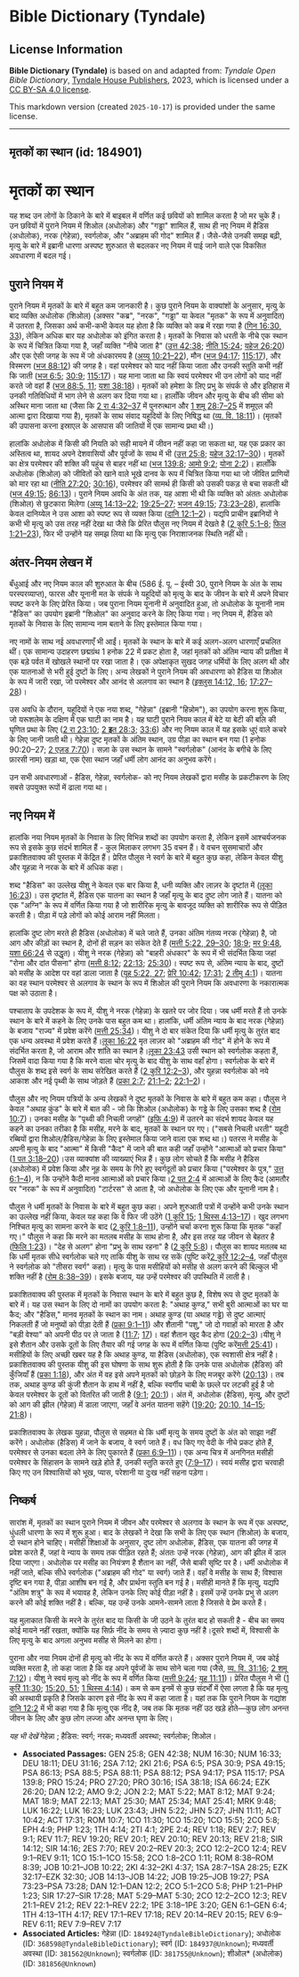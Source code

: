 # Bible Dictionary (Tyndale)

## License Information

**Bible Dictionary (Tyndale)** is based on and adapted from: _Tyndale Open Bible Dictionary_, [Tyndale House Publishers](https://tyndaleopenresources.com/), 2023, which is licensed under a [CC BY-SA 4.0 license](https://creativecommons.org/licenses/by-sa/4.0/legalcode.en).

This markdown version (created `2025-10-17`) is provided under the same license.



--------------------------------

## मृतकों का स्थान (id: 184901)

मृतकों का स्थान
===============

यह शब्द उन लोगों के ठिकाने के बारे में बाइबल में वर्णित कई छवियों को शामिल करता है जो मर चुके हैं। उन छवियों में पुराने नियम में शिओल (अधोलोक) और "गड्ढा" शामिल हैं, साथ ही नए नियम में हैडिस (अधोलोक), नरक (गेहेन्ना), स्वर्गलोक, और "अब्राहम की गोद" शामिल हैं। जैसे\-जैसे उनकी समझ बढ़ी, मृत्यु के बारे में इब्रानी धारणा अस्पष्ट शुरुआत से बदलकर नए नियम में पाई जाने वाले एक विकसित अवधारणा में बदल गई।

पुराने नियम में
---------------

पुराने नियम में मृतकों के बारे में बहुत कम जानकारी है। कुछ पुराने नियम के वाक्यांशों के अनुसार, मृत्यु के बाद व्यक्ति अधोलोक (शिओल) (अक्सर "कब्र", "नरक", "गड्ढा" या केवल "मृतक" के रूप में अनुवादित) में उतरता है, जिसका अर्थ कभी\-कभी केवल यह होता है कि व्यक्ति को कब्र में रखा गया है ([गिन 16:30, 33](https://ref.ly/Num16:30)), लेकिन अधिक बार यह अधोलोक को इंगित करता है। मृतकों के निवास को धरती के नीचे एक स्थान के रूप में चित्रित किया गया है, जहाँ व्यक्ति "नीचे जाता है" ([उत्त 42:38](https://ref.ly/Gen42:38); [नीति 15:24](https://ref.ly/Prov15:24); [यहेज 26:20](https://ref.ly/Ezek26:20)) और एक ऐसी जगह के रूप में जो अंधकारमय है ([अय्यू 10:21–22](https://ref.ly/Job10:21-Job10:22)), मौन ([भज 94:17](https://ref.ly/Ps94:17); [115:17](https://ref.ly/Ps115:17)), और विस्मरण ([भज 88:12](https://ref.ly/Ps88:12)) की जगह है। वहां परमेश्वर को याद नहीं किया जाता और उनकी स्तुति कभी नहीं कि जाती ([भज 6:5](https://ref.ly/Ps6:5); [30:9](https://ref.ly/Ps30:9); [115:17](https://ref.ly/Ps115:17))। यह माना जाता था कि स्वयं परमेश्वर भी उन लोगों को याद नहीं करते जो वहां हैं ([भज 88:5, 11](https://ref.ly/Ps88:5); [यशा 38:18](https://ref.ly/Isa38:18))। मृतकों को हमेशा के लिए प्रभु के संपर्क से और इतिहास में उनकी गतिविधियों में भाग लेने से अलग कर दिया गया था। हालाँकि जीवन और मृत्यु के बीच की सीमा को अस्थिर माना जाता था (जैसा कि [2 रा 4:32–37](https://ref.ly/2Kgs4:32-2Kgs4:37) में पुनरुत्थान और [1 शमू 28:7–25](https://ref.ly/1Sam28:7-1Sam28:25) में शमूएल की आत्मा द्वारा दिखाया गया है), मृतकों के साथ संवाद यहूदियों के लिए निषिद्ध था ([व्य. वि. 18:11](https://ref.ly/Deut18:11))। (मृतकों की उपासना करना इस्राएल के आसपास की जातियों में एक सामान्य प्रथा थी।)

हालांकि अधोलोक में किसी की नियति को सही मायने में जीवन नहीं कहा जा सकता था, यह एक प्रकार का अस्तित्व था, शायद अपने देशवासियों और पूर्वजों के साथ में भी ([उत्त 25:8](https://ref.ly/Gen25:8); [यहेज 32:17–30](https://ref.ly/Ezek32:17-Ezek32:30))। मृतकों का क्षेत्र परमेश्वर की शक्ति की पहुंच से बाहर नहीं था ([भज 139:8](https://ref.ly/Ps139:8); [आमो 9:2](https://ref.ly/Amos9:2); [योना 2:2](https://ref.ly/Jonah2:2))। हालाँकि अधोलोक (शिओल) को जीवितों को खाने वाले भूखे दानव के रूप में चित्रित किया गया था जो जीवित प्राणियों को मार रहा था ([नीति 27:20](https://ref.ly/Prov27:20); [30:16](https://ref.ly/Prov30:16)), परमेश्वर की सामर्थ ही किसी को उसकी पकड़ से बचा सकती थी ([भज 49:15](https://ref.ly/Ps49:15); [86:13](https://ref.ly/Ps86:13))। पुराने नियम अवधि के अंत तक, यह आशा भी थी कि व्यक्ति को अंततः अधोलोक (शिओल) से छुटकारा मिलेगा ([अय्यू 14:13–22](https://ref.ly/Job14:13-Job14:22); [19:25–27](https://ref.ly/Job19:25-Job19:27); [भजन 49:15](https://ref.ly/Ps49:15); [73:23–28](https://ref.ly/Ps73:23-Ps73:28)), हालांकि केवल दानिय्येल ने उस आशा को स्पष्ट रूप से व्यक्त किया ([दानि 12:1–2](https://ref.ly/Dan12:1-Dan12:2))। यद्यपि प्राचीन इब्रानियों ने कभी भी मृत्यु को उस तरह नहीं देखा था जैसे कि प्रेरित पौलुस नए नियम में देखते है ([2 कुरि 5:1–8](https://ref.ly/2Cor5:1-2Cor5:8); [फिल 1:21–23](https://ref.ly/Phil1:21-Phil1:23)), फिर भी उन्होंने यह समझ लिया था कि मृत्यु एक निराशाजनक स्थिति नहीं थी।

अंतर\-नियम लेखन में
-------------------

बँधुआई और नए नियम काल की शुरुआत के बीच (586 ई. पू. – ईस्वी 30, पुराने नियम के अंत के साथ परस्परव्याप्त), फारस और यूनानी मत के संपर्क ने यहूदियों को मृत्यु के बाद के जीवन के बारे में अपने विचार स्पष्ट करने के लिए प्रेरित किया। जब पुराना नियम यूनानी में अनुवादित हुआ, तो अधोलोक के यूनानी नाम "हैडिस" का उपयोग इब्रानी "शिओल" का अनुवाद करने के लिए किया गया। नए नियम में, हैडिस को मृतकों के निवास के लिए सामान्य नाम बताने के लिए इस्तेमाल किया गया।

नए नामों के साथ नई अवधारणाएँ भी आईं। मृतकों के स्थान के बारे में कई अलग\-अलग धारणाएँ प्रचलित थीं। एक सामान्य उदाहरण छद्मग्रंथ 1 हनोक 22 में प्रकट होता है, जहां मृतकों को अंतिम न्याय की प्रतीक्षा में एक बड़े पर्वत में खोखले स्थानों पर रखा जाता है। एक अपेक्षाकृत सुखद जगह धर्मियों के लिए अलग थी और एक यातनाओं से भरी हुई दुष्टों के लिए। अन्य लेखकों ने पुराने नियम की अवधारणा को हैडिस या शिओल के रूप में जारी रखा, जो परमेश्वर और आनंद से अलगाव का स्थान है ([इक्लुस 14:12, 16](https://ref.ly/Sir14:12); [17:27–28](https://ref.ly/Sir17:27-Sir17:28))।

उस अवधि के दौरान, यहूदियों ने एक नया शब्द, "गेहेन्ना" (इब्रानी "हिन्नोम"), का उपयोग करना शुरू किया, जो यरूशलेम के दक्षिण में एक घाटी का नाम है। यह घाटी पुराने नियम काल में बेटे या बेटी की बलि की घृणित प्रथा के लिए ([2 रा 23:10](https://ref.ly/2Kgs23:10); [2 **इ**त 28:3](https://ref.ly/2Chr28:3); [33:6](https://ref.ly/2Chr33:6)) और नए नियम काल में यह इसके धुएं वाले कचरे के लिए जानी जाती थी। गेहेन्ना दुष्ट मृतकों के अंतिम स्थान, उग्र पीड़ा का स्थान बन गया (1 हनोक 90:20–27; [2 एज़ड 7:70](https://ref.ly/2Esd7:70))। सज़ा के उस स्थान के सामने "स्वर्गलोक" (आनंद के बगीचे के लिए फ़ारसी नाम) खड़ा था, एक ऐसा स्थान जहाँ धर्मी लोग आनंद का अनुभव करेंगे।

उन सभी अवधारणाओं \- हैडिस, गेहेन्ना, स्वर्गलोक\- को नए नियम लेखकों द्वारा मसीह के प्रकटीकरण के लिए सबसे उपयुक्त रूपों में ढाला गया था।

नए नियम में
-----------

हालांकि नया नियम मृतकों के निवास के लिए विभिन्न शब्दों का उपयोग करता है, लेकिन इसमें आश्चर्यजनक रूप से इसके कुछ संदर्भ शामिल हैं \- कुल मिलाकर लगभग 35 वचन हैं। वे वचन सुसमाचारों और प्रकाशितवाक्य की पुस्तक में केंद्रित हैं। प्रेरित पौलुस ने स्वर्ग के बारे में बहुत कुछ कहा, लेकिन केवल यीशु और यूहन्ना ने नरक के बारे में अधिक कहा।

शब्द "हैडिस" का उल्लेख यीशु ने केवल एक बार किया है, धनी व्यक्ति और लाज़र के दृष्टांत में ([लूका 16:23](https://ref.ly/Luke16:23))। उस दृष्टांत में, हैडिस एक यातना का स्थान है जहाँ मृत्यु के बाद दुष्ट लोग जाते हैं। यातना को एक "अग्नि" के रूप में वर्णित किया गया है जो शारीरिक मृत्यु के बावजूद व्यक्ति को शारीरिक रूप से पीड़ित करती है। पीड़ा में पड़े लोगों को कोई आराम नहीं मिलता।

हालांकि दुष्ट लोग मरते ही हैडिस (अधोलोक) में चले जाते हैं, उनका अंतिम गंतव्य नरक (गेहेन्ना) है, जो आग और कीड़ों का स्थान है, दोनों ही सड़न का संकेत देते हैं ([मत्ती 5:22, 29–30](https://ref.ly/Matt5:22); [18:9](https://ref.ly/Matt18:9); [मर 9:48](https://ref.ly/Mark9:48), [यशा 66:24](https://ref.ly/Isa66:24) से उद्धृत)। यीशु ने नरक (गेहेन्ना) को "बाहरी अंधकार" के रूप में भी संदर्भित किया जहां "रोना और दांत पीसना" होगा ([मत्ती 8:12](https://ref.ly/Matt8:12); [22:13](https://ref.ly/Matt22:13); [25:30](https://ref.ly/Matt25:30))। स्पष्ट रूप से, अंतिम न्याय के बाद, दुष्टों को मसीह के आदेश पर वहां डाला जाता है ([यूह 5:22, 27](https://ref.ly/John5:22); [प्रेरि 10:42](https://ref.ly/Acts10:42); [17:31](https://ref.ly/Acts17:31); [2 तीमु 4:1](https://ref.ly/2Tim4:1))। यातना का वह स्थान परमेश्वर से अलगाव के स्थान के रूप में शिओल की पुराने नियम कि अवधारणा के नकारात्मक पक्ष को उठाता है।

पश्चाताप के उपदेशक के रूप में, यीशु ने नरक (गेहेन्ना) के खतरे पर जोर दिया। जब धर्मी मरते हैं तो उनके स्थान के बारे में कहने के लिए उनके पास बहुत कम था। हालांकि, धर्मी अंतिम न्याय के बाद नरक (गेहेन्ना) के बजाय "राज्य" में प्रवेश करेंगे ([मत्ती 25:34](https://ref.ly/Matt25:34))। यीशु ने दो बार संकेत दिया कि धर्मी मृत्यु के तुरंत बाद एक धन्य अवस्था में प्रवेश करते हैं।[लूका 16:22](https://ref.ly/Luke16:22) मृत लाज़र को "अब्राहम की गोद" में होने के रूप में संदर्भित करता है, जो आराम और शांति का स्थान है।[लूका 23:43](https://ref.ly/Luke23:43) उसी स्थान को स्वर्गलोक कहता हैं, जिसमें वादा किया गया है कि मरने वाला चोर मृत्यु के बाद यीशु के साथ वहाँ होगा। स्वर्गलोक के बारे में पौलुस के शब्द इसे स्वर्ग के साथ संरेखित करते हैं ([2 कुरि 12:2–3](https://ref.ly/2Cor12:2-2Cor12:3)), और युहन्ना स्वर्गलोक को नये आकाश और नई पृथ्वी के साथ जोड़ते हैं ([प्रका 2:7](https://ref.ly/Rev2:7); [21:1–2](https://ref.ly/Rev21:1-Rev21:2); [22:1–2](https://ref.ly/Rev22:1-Rev22:2))।

पौलुस और नए नियम पत्रियों के अन्य लेखकों ने दुष्ट मृतकों के निवास के बारे में बहुत कम कहा। पौलुस ने केवल "अथाह कुंड" के बारे में बात की \- जो कि शिओल (अधोलोक) के गड्ढे के लिए उसका शब्द है ([रोम 10:7](https://ref.ly/Rom10:7))। उनका मसीह के "पृथ्वी की निचली जगहों" ([इफि 4:9](https://ref.ly/Eph4:9)) में उतरने का संदर्भ शायद केवल यह कहने का उनका तरीका है कि मसीह, मरने के बाद, मृतकों के स्थान पर गए। ("सबसे निचली धरती" यहूदी रब्बियों द्वारा शिओल/हैडिस/गेहेन्ना के लिए इस्तेमाल किया जाने वाला एक शब्द था।) पतरस ने मसीह के अपनी मृत्यु के बाद "आत्मा" में किसी "कैद" में जाने की बात कही जहाँ उन्होंने "आत्माओं को प्रचार किया" ([1 पत 3:18–20](https://ref.ly/1Pet3:18-1Pet3:20))।उस व्याक्यांश की व्याख्याएं भिन्न हैं। कुछ लोग सोचते हैं कि मसीह ने हैडिस (अधोलोक) में प्रवेश किया और नूह के समय के गिरे हुए स्वर्गदूतों को प्रचार किया ("परमेश्वर के पुत्र," [उत्त 6:1–4](https://ref.ly/Gen6:1-Gen6:4)), न कि उन्होंने कैदी मानव आत्माओं को प्रचार किया।[2 पत 2:4](https://ref.ly/2Pet2:4) में आत्माओं के लिए कैद (आमतौर पर "नरक" के रूप में अनुवादित) "टार्टरस" से आता है, जो अधोलोक के लिए एक और यूनानी नाम है।

पौलुस ने धर्मी मृतकों के निवास के बारे में बहुत कुछ कहा। अपने शुरुआती पत्रों में उन्होंने कभी उनके स्थान का उल्लेख नहीं किया, केवल यह कहा कि वे फिर जी उठेंगे ([1 कुरि 15](https://ref.ly/1Cor15:1-1Cor15:58); [1 थिस्स 4:13–17](https://ref.ly/1Thess4:13-1Thess4:17))। खुद लगभग निश्चित मृत्यु का सामना करने के बाद ([2 कुरि 1:8–11](https://ref.ly/2Cor1:8-2Cor1:11)), उन्होंने चर्चा करना शुरू किया कि मृतक "कहाँ गए।" पौलुस ने कहा कि मरने का मतलब मसीह के साथ होना है, और इस तरह यह जीवन से बेहतर है ([फिलि 1:23](https://ref.ly/Phil1:23))। "देह से अलग" होना "प्रभु के साथ रहना" है ([2 कुरि 5:8](https://ref.ly/2Cor5:8))। पौलुस का शायद मतलब था कि धर्मी मृतक सीधे स्वर्गलोक चले गए ताकि यीशु के साथ रह सकें (पुष्टि करें[2 कुरि 12:2–4](https://ref.ly/2Cor12:2-2Cor12:4), जहाँ पौलुस ने स्वर्गलोक को "तीसरा स्वर्ग" कहा)। मृत्यु के पास मसीहियों को मसीह से अलग करने की बिल्कुल भी शक्ति नहीं है ([रोम 8:38–39](https://ref.ly/Rom8:38-Rom8:39))। इसके बजाय, यह उन्हें परमेश्वर की उपस्थिति में लाती है।

प्रकाशितवाक्य की पुस्तक में मृतकों के निवास स्थान के बारे में बहुत कुछ है, विशेष रूप से दुष्ट मृतकों के बारे में। यह उस स्थान के लिए दो नामों का उपयोग करता है: "अथाह कुण्ड," सभी बुरी आत्माओं का घर या कैद; और "हैडिस," मानव मृतकों के स्थान का नाम। अथाह कुण्ड (या अथाह गड्ढे) से दुष्ट आत्माएं निकलती हैं जो मनुष्यों को पीड़ा देती हैं ([प्रका 9:1–11](https://ref.ly/Rev9:1-Rev9:11)) और शैतानी "पशु," जो दो गवाहों को मारता है और "बड़ी वेश्या" को अपनी पीठ पर ले जाता है ([11:7](https://ref.ly/Rev11:7); [17](https://ref.ly/Rev17:1-Rev17:18))। वहां शैतान खुद कैद होगा ([20:2–3](https://ref.ly/Rev20:2-Rev20:3))।यीशु ने इसे शैतान और उसके दूतों के लिए तैयार की गई जगह के रूप में वर्णित किया (पुष्टि करें[मत्ती 25:41](https://ref.ly/Matt25:41))।मसीहियों के लिए अच्छी खबर यह है कि अथाह कुण्ड, या हैडिस (अधोलोक), एक स्वशासी क्षेत्र नहीं है। प्रकाशितवाक्य की पुस्तक यीशु की इस घोषणा के साथ शुरू होती है कि उनके पास अधोलोक (हैडिस) की कुँजियाँ हैं ([प्रका 1:18](https://ref.ly/Rev1:18)), और अंत में वह इसे अपने मृतकों को छोड़ने के लिए मजबूर करेंगे ([20:13](https://ref.ly/Rev20:13))। तब तक, अथाह कुण्ड की कुंजी शैतान के हाथ में नहीं है, बल्कि स्वर्गीय चाबी के छल्ले पर लटकी हुई है जो केवल परमेश्वर के दूतों को वितरित की जाती है ([9:1](https://ref.ly/Rev9:1); [20:1](https://ref.ly/Rev20:1))। अंत में, अधोलोक (हैडिस), मृत्यु, और दुष्टों को आग की झील (गेहेन्ना) में डाला जाएगा, जहाँ वे अनंत यातना सहेंगे ([19:20](https://ref.ly/Rev19:20); [20:10, 14–15](https://ref.ly/Rev20:10); [21:8](https://ref.ly/Rev21:8))।

प्रकाशितवाक्य के लेखक युहन्ना, पौलुस से सहमत थे कि धर्मी मृत्यु के समय दुष्टों के अंत को साझा नहीं करेंगे। अधोलोक (हैडिस) में जाने के बजाय, वे स्वर्ग जाते हैं। वध किए गए वेदी के नीचे प्रकट होते हैं, परमेश्वर से उनका बदला लेने के लिए पुकारते हैं ([प्रका 6:9–11](https://ref.ly/Rev6:9-Rev6:11))। एक अन्य चित्र में अनगिनत मसीही परमेश्वर के सिंहासन के सामने खड़े होते हैं, उनकी स्तुति करते हुए ([7:9–17](https://ref.ly/Rev7:9-Rev7:17))। स्वयं मसीह द्वारा चरवाही किए गए उन विश्वासियों को भूख, प्यास, परेशानी या दुःख नहीं सहना पड़ेगा।

निष्कर्ष
--------

सारांश में, मृतकों का स्थान पुराने नियम में जीवन और परमेश्वर से अलगाव के स्थान के रूप में एक अस्पष्ट, धुंधली धारणा के रूप में शुरू हुआ। बाद के लेखकों ने देखा कि सभी के लिए एक स्थान (शिओल) के बजाय, दो स्थान होने चाहिए। मसीही शिक्षाओं के अनुसार, दुष्ट लोग अधोलोक, हैडिस, एक यातना की जगह में प्रवेश करते हैं, जहां वे न्याय के समय तक पीड़ित रहते हैं; अंततः उन्हें नरक (गेहेन्ना), आग की झील में डाल दिया जाएगा। अधोलोक पर मसीह का नियंत्रण है शैतान का नहीं, जैसे बाकी सृष्टि पर है। धर्मी अधोलोक में नहीं जाते, बल्कि सीधे स्वर्गलोक ("अब्राहम की गोद" या स्वर्ग) जाते हैं। वहाँ वे मसीह के साथ हैं; विश्वास दृष्टि बन गया है, पीड़ा आशीष बन गई है, और प्रार्थना स्तुति बन गई है। मसीही मानते हैं कि मृत्यु, यद्यपि "अंतिम शत्रु" के रूप में भयावह है, लेकिन उनके लिए कोई पीड़ा नहीं है। इसमें उन्हें उनके प्रभु से अलग करने की कोई शक्ति नहीं है। बल्कि, यह उन्हें उनके आमने\-सामने लाता है जिससे वे प्रेम करते हैं।

यह मुलाकात किसी के मरने के तुरंत बाद या किसी के जी उठने के तुरंत बाद हो सकती है \- बीच का समय कोई मायने नहीं रखता, क्योंकि यह सिर्फ़ नींद के समय से ज़्यादा कुछ नहीं है।दूसरे शब्दों में, विश्वासी के लिए मृत्यु के बाद अगला अनुभव मसीह से मिलने का होगा।

पुराना और नया नियम दोनों ही मृत्यु को नींद के रूप में वर्णित करते हैं। अक्सर पुराने नियम में, जब कोई व्यक्ति मरता है, तो कहा जाता है कि वह अपने पूर्वजों के साथ सोने चला गया (जैसे, [व्य. वि. 31:16](https://ref.ly/Deut31:16); [2 शमू 7:12](https://ref.ly/2Sam7:12))। यीशु ने स्वयं मृत्यु को नींद के रूप में वर्णित किया ([मत्ती 9:24](https://ref.ly/Matt9:24); [यूह 11:11](https://ref.ly/John11:11))। प्रेरित पौलुस ने भी ([1 कुरिं 11:30](https://ref.ly/1Cor11:30); [15:20, 51](https://ref.ly/1Cor15:20); [1 थिस्स 4:14](https://ref.ly/1Thess4:14))। कम से कम इनमें से कुछ संदर्भों में ऐसा लगता है कि यह मृत्यु की अस्थायी प्रकृति है जिसके कारण इसे नींद के रूप में कहा जाता है। यहां तक कि पुराने नियम के गद्यांश [दानि 12:2](https://ref.ly/Dan12:2) में भी कहा गया है कि मृत्यु एक नींद है, जब तक कि मृतक नहीं उठ खड़े होते—कुछ लोग अनन्त जीवन के लिए और कुछ लोग लज्जा और अनन्त घृणा के लिए।

*यह भी देखें* गेहेन्ना ; हैडिस: स्वर्ग; नरक; मध्यवर्ती अवस्था; स्वर्गलोक; शिओल।

* **Associated Passages:** GEN 25:8; GEN 42:38; NUM 16:30; NUM 16:33; DEU 18:11; DEU 31:16; 2SA 7:12; 2KI 21:6; PSA 6:5; PSA 30:9; PSA 49:15; PSA 86:13; PSA 88:5; PSA 88:11; PSA 88:12; PSA 94:17; PSA 115:17; PSA 139:8; PRO 15:24; PRO 27:20; PRO 30:16; ISA 38:18; ISA 66:24; EZK 26:20; DAN 12:2; AMO 9:2; JON 2:2; MAT 5:22; MAT 8:12; MAT 9:24; MAT 18:9; MAT 22:13; MAT 25:30; MAT 25:34; MAT 25:41; MRK 9:48; LUK 16:22; LUK 16:23; LUK 23:43; JHN 5:22; JHN 5:27; JHN 11:11; ACT 10:42; ACT 17:31; ROM 10:7; 1CO 11:30; 1CO 15:20; 1CO 15:51; 2CO 5:8; EPH 4:9; PHP 1:23; 1TH 4:14; 2TI 4:1; 2PE 2:4; REV 1:18; REV 2:7; REV 9:1; REV 11:7; REV 19:20; REV 20:1; REV 20:10; REV 20:13; REV 21:8; SIR 14:12; SIR 14:16; 2ES 7:70; REV 20:2–REV 20:3; 2CO 12:2–2CO 12:4; REV 9:1–REV 9:11; 1CO 15:1–1CO 15:58; 2CO 1:8–2CO 1:11; ROM 8:38–ROM 8:39; JOB 10:21–JOB 10:22; 2KI 4:32–2KI 4:37; 1SA 28:7–1SA 28:25; EZK 32:17–EZK 32:30; JOB 14:13–JOB 14:22; JOB 19:25–JOB 19:27; PSA 73:23–PSA 73:28; DAN 12:1–DAN 12:2; 2CO 5:1–2CO 5:8; PHP 1:21–PHP 1:23; SIR 17:27–SIR 17:28; MAT 5:29–MAT 5:30; 2CO 12:2–2CO 12:3; REV 21:1–REV 21:2; REV 22:1–REV 22:2; 1PE 3:18–1PE 3:20; GEN 6:1–GEN 6:4; 1TH 4:13–1TH 4:17; REV 17:1–REV 17:18; REV 20:14–REV 20:15; REV 6:9–REV 6:11; REV 7:9–REV 7:17
* **Associated Articles:** गेहेन्ना (ID: `184924@TyndaleBibleDictionary`); अधोलोक (ID: `368598@TyndaleBibleDictionary`); स्वर्ग (ID: `184937@Unknown`); मध्यवर्ती अवस्था (ID: `381562@Unknown`); स्वर्गलोक (ID: `381755@Unknown`); शीओल* (अधोलोक) (ID: `381856@Unknown`)

